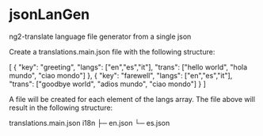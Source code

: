 # jsonLanGen
ng2-translate language file generator from a single json

Create a translations.main.json file with the following structure:

[
    {
        "key": "greeting",
        "langs": ["en","es","it"],
        "trans": ["hello world", "hola mundo", "ciao mondo"]
    },
    {
        "key": "farewell",
        "langs": ["en","es","it"],
        "trans": ["goodbye world", "adios mundo", "ciao mondo"]
    }
]

A file will be created for each element of the langs array. The file above will result in the following structure:

translations.main.json
i18n
  ├─ en.json
  └─ es.json
